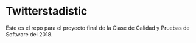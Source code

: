 # Twitterstadistic
Este es el repo para el proyecto final de la Clase de Calidad y Pruebas de Software del 2018.
